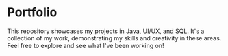 # Portfolio
This repository showcases my projects in Java, UI/UX, and SQL. It's a collection of my work, demonstrating my skills and creativity in these areas. Feel free to explore and see what I've been working on!
